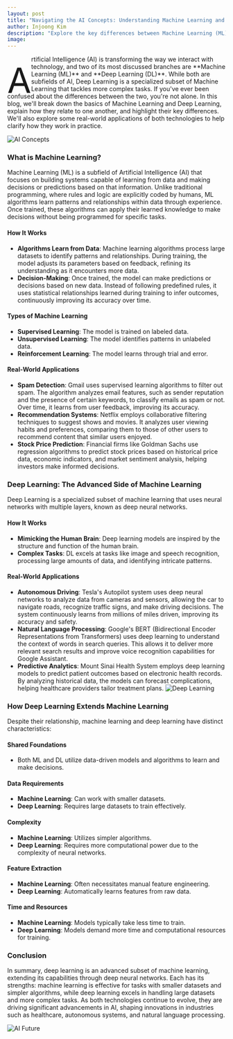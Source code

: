 ```yaml
---
layout: post
title: "Navigating the AI Concepts: Understanding Machine Learning and Deep Learning"
author: Injoong Kim
description: "Explore the key differences between Machine Learning (ML) and its advanced subfield, Deep Learning (DL). Learn how ML finds patterns in data, while DL uses neural networks for complex tasks, driving innovations in industries like healthcare and autonomous systems."
image:
---
```

<p><span class="dropcap" style="float: left; padding: 0px; font-size: 80px; line-height: 0px; margin-top: 20px; height: 60px;">A<span style="display: inline-block; height: 66px;"></span></span></p> rtificial Intelligence (AI) is transforming the way we interact with technology, and two of its most discussed branches are **Machine Learning (ML)** and **Deep Learning (DL)**. While both are subfields of AI, Deep Learning is a specialized subset of Machine Learning that tackles more complex tasks. If you've ever been confused about the differences between the two, you're not alone. In this blog, we'll break down the basics of Machine Learning and Deep Learning, explain how they relate to one another, and highlight their key differences. We'll also explore some real-world applications of both technologies to help clarify how they work in practice.

![AI Concepts](path/to/your/image.jpg) <!-- Placeholder for an image related to AI concepts -->

### What is Machine Learning?
Machine Learning (ML) is a subfield of Artificial Intelligence (AI) that focuses on building systems capable of learning from data and making decisions or predictions based on that information. Unlike traditional programming, where rules and logic are explicitly coded by humans, ML algorithms learn patterns and relationships within data through experience. Once trained, these algorithms can apply their learned knowledge to make decisions without being programmed for specific tasks.

#### How It Works
- **Algorithms Learn from Data**: Machine learning algorithms process large datasets to identify patterns and relationships. During training, the model adjusts its parameters based on feedback, refining its understanding as it encounters more data.
- **Decision-Making**: Once trained, the model can make predictions or decisions based on new data. Instead of following predefined rules, it uses statistical relationships learned during training to infer outcomes, continuously improving its accuracy over time.

#### Types of Machine Learning
- **Supervised Learning**: The model is trained on labeled data.
- **Unsupervised Learning**: The model identifies patterns in unlabeled data.
- **Reinforcement Learning**: The model learns through trial and error.

#### Real-World Applications
- **Spam Detection**: Gmail uses supervised learning algorithms to filter out spam. The algorithm analyzes email features, such as sender reputation and the presence of certain keywords, to classify emails as spam or not. Over time, it learns from user feedback, improving its accuracy.
- **Recommendation Systems**: Netflix employs collaborative filtering techniques to suggest shows and movies. It analyzes user viewing habits and preferences, comparing them to those of other users to recommend content that similar users enjoyed.
- **Stock Price Prediction**: Financial firms like Goldman Sachs use regression algorithms to predict stock prices based on historical price data, economic indicators, and market sentiment analysis, helping investors make informed decisions.

### Deep Learning: The Advanced Side of Machine Learning
Deep Learning is a specialized subset of machine learning that uses neural networks with multiple layers, known as deep neural networks.

#### How It Works
- **Mimicking the Human Brain**: Deep learning models are inspired by the structure and function of the human brain.
- **Complex Tasks**: DL excels at tasks like image and speech recognition, processing large amounts of data, and identifying intricate patterns.

#### Real-World Applications
- **Autonomous Driving**: Tesla's Autopilot system uses deep neural networks to analyze data from cameras and sensors, allowing the car to navigate roads, recognize traffic signs, and make driving decisions. The system continuously learns from millions of miles driven, improving its accuracy and safety.
- **Natural Language Processing**: Google's BERT (Bidirectional Encoder Representations from Transformers) uses deep learning to understand the context of words in search queries. This allows it to deliver more relevant search results and improve voice recognition capabilities for Google Assistant.
- **Predictive Analytics**: Mount Sinai Health System employs deep learning models to predict patient outcomes based on electronic health records. By analyzing historical data, the models can forecast complications, helping healthcare providers tailor treatment plans.
![Deep Learning](path/to/your/image2.jpg) <!-- Placeholder for an image related to deep learning -->

### How Deep Learning Extends Machine Learning
Despite their relationship, machine learning and deep learning have distinct characteristics:

#### Shared Foundations
- Both ML and DL utilize data-driven models and algorithms to learn and make decisions.

#### Data Requirements
- **Machine Learning**: Can work with smaller datasets.
- **Deep Learning**: Requires large datasets to train effectively.

#### Complexity
- **Machine Learning**: Utilizes simpler algorithms.
- **Deep Learning**: Requires more computational power due to the complexity of neural networks.

#### Feature Extraction
- **Machine Learning**: Often necessitates manual feature engineering.
- **Deep Learning**: Automatically learns features from raw data.

#### Time and Resources
- **Machine Learning**: Models typically take less time to train.
- **Deep Learning**: Models demand more time and computational resources for training.

### Conclusion
In summary, deep learning is an advanced subset of machine learning, extending its capabilities through deep neural networks. Each has its strengths: machine learning is effective for tasks with smaller datasets and simpler algorithms, while deep learning excels in handling large datasets and more complex tasks. As both technologies continue to evolve, they are driving significant advancements in AI, shaping innovations in industries such as healthcare, autonomous systems, and natural language processing.

![AI Future](path/to/your/image3.jpg) <!-- Placeholder for an image related to the future of AI -->
